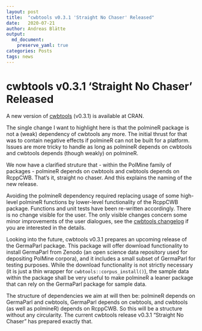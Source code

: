 ```yaml
---
layout: post
title:  "cwbtools v0.3.1 'Straight No Chaser' Released"
date:   2020-07-21
author: Andreas Blätte
output: 
  md_document:
    preserve_yaml: true
categories: Posts
tags: news
---
```


cwbtools v0.3.1 ‘Straight No Chaser’ Released
=============================================

A new version of [cwbtools](https://CRAN.R-project.org/package=cwbtools)
(v0.3.1) is available at CRAN.

The single change I want to highlight here is that the polmineR package
is not a (weak) dependency of cwbtools any more. The initial thrust for
that was to contain negative effects if polmineR can not be built for a
platform. Issues are more tricky to handle as long as polmineR depends
on cwbtools and cwbtools depends (though weakly) on polmineR.

We now have a clarified struture that - within the PolMine family of
packages - polmineR depends on cwbtools and cwbtools depends on RcppCWB.
That’s it, straight no chaser. And this explains the naming of the new
release.

Avoiding the polmineR dependency required replacing usage of some
high-level polmineR functions by lower-level functionality of the
RcppCWB package. Functions and unit tests have been re-written
accordingly. There is no change visible for the user. The only visible
changes concern some minor improvements of the user dialogues, see the
[cwbtools changelog](https://polmine.github.io/cwbtools/news/index.html)
if you are interested in the details.

Looking into the future, cwbtools v0.3.1 prepares an upcoming release of
the GermaParl package. This package will offer download functionality to
install GermaParl from Zenodo (an open science data repository used for
depositing PolMine corpora), and it includes a small subset of GermaParl
for testing purposes. While the download functionality is not strictly
necessary (it is just a thin wrapper for `cwbtools::corpus_install()`),
the sample data within the package shall be very useful to make polmineR
a leaner package that can rely on the GermaParl package for sample data.

The structure of dependencies we aim at will then be: polmineR depends
on GermaParl and cwbtools, GermaParl depends on cwbtools, and cwbtools
(as well as polmineR) depends on RcppCWB. So this will be a structure
without any circularity. The current cwbtools release v0.3.1 “Straight
No Chaser” has prepared exactly that.
